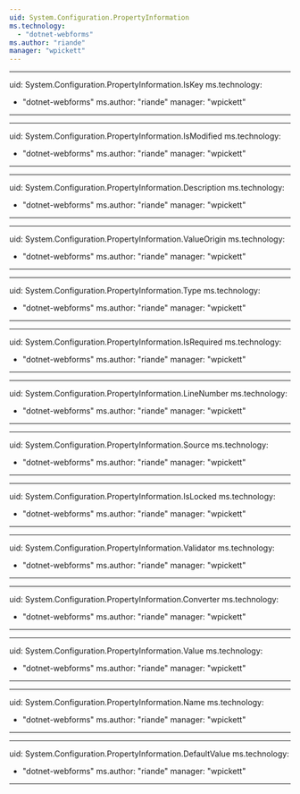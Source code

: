 ```yaml
---
uid: System.Configuration.PropertyInformation
ms.technology: 
  - "dotnet-webforms"
ms.author: "riande"
manager: "wpickett"
---
```


---
uid: System.Configuration.PropertyInformation.IsKey
ms.technology: 
  - "dotnet-webforms"
ms.author: "riande"
manager: "wpickett"
---

---
uid: System.Configuration.PropertyInformation.IsModified
ms.technology: 
  - "dotnet-webforms"
ms.author: "riande"
manager: "wpickett"
---

---
uid: System.Configuration.PropertyInformation.Description
ms.technology: 
  - "dotnet-webforms"
ms.author: "riande"
manager: "wpickett"
---

---
uid: System.Configuration.PropertyInformation.ValueOrigin
ms.technology: 
  - "dotnet-webforms"
ms.author: "riande"
manager: "wpickett"
---

---
uid: System.Configuration.PropertyInformation.Type
ms.technology: 
  - "dotnet-webforms"
ms.author: "riande"
manager: "wpickett"
---

---
uid: System.Configuration.PropertyInformation.IsRequired
ms.technology: 
  - "dotnet-webforms"
ms.author: "riande"
manager: "wpickett"
---

---
uid: System.Configuration.PropertyInformation.LineNumber
ms.technology: 
  - "dotnet-webforms"
ms.author: "riande"
manager: "wpickett"
---

---
uid: System.Configuration.PropertyInformation.Source
ms.technology: 
  - "dotnet-webforms"
ms.author: "riande"
manager: "wpickett"
---

---
uid: System.Configuration.PropertyInformation.IsLocked
ms.technology: 
  - "dotnet-webforms"
ms.author: "riande"
manager: "wpickett"
---

---
uid: System.Configuration.PropertyInformation.Validator
ms.technology: 
  - "dotnet-webforms"
ms.author: "riande"
manager: "wpickett"
---

---
uid: System.Configuration.PropertyInformation.Converter
ms.technology: 
  - "dotnet-webforms"
ms.author: "riande"
manager: "wpickett"
---

---
uid: System.Configuration.PropertyInformation.Value
ms.technology: 
  - "dotnet-webforms"
ms.author: "riande"
manager: "wpickett"
---

---
uid: System.Configuration.PropertyInformation.Name
ms.technology: 
  - "dotnet-webforms"
ms.author: "riande"
manager: "wpickett"
---

---
uid: System.Configuration.PropertyInformation.DefaultValue
ms.technology: 
  - "dotnet-webforms"
ms.author: "riande"
manager: "wpickett"
---
